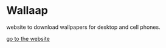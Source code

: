 # Wallaap
website to download wallpapers for desktop and cell phones.

[go to the website](https://migueweb.github.io/wallaap/)
